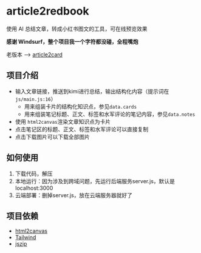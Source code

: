 # article2redbook
使用 AI 总结文章，转成小红书图文的工具，可在线预览效果

**感谢 Windsurf，整个项目我一个字符都没碰，全程嘴炮**

老版本 —> [article2card](https://github.com/comeonzhj/article2card)

## 项目介绍

- 输入文章链接，推送到kimi进行总结，输出结构化内容（提示词在`js/main.js:16`）
  - 用来组装卡片的结构化知识点，参见`data.cards`
  - 用来组装笔记标题、正文、标签和水军评论的笔记内容，参见`data.notes`
- 使用 `html2canvas`渲染文章知识点为卡片
- 点击笔记区的标题、正文、标签和水军评论可以直接复制
- 点击下载图片可以下载全部图片

## 如何使用
1. 下载代码，解压
2. 本地运行：因为涉及到跨域问题，先运行后端服务server.js，默认是 localhost:3000
3. 云端部署：删掉server.js，放在云端服务器就好了

## 项目依赖
- [html2canvas](https://github.com/niklasvh/html2canvas)
- [Tailwind](https://github.com/tailwindlabs/tailwindcss)
- [jszip](https://stuk.github.io/jszip)
